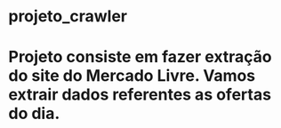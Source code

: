 # projeto_crawler

# Projeto consiste em fazer extração do site do Mercado Livre. Vamos extrair dados referentes as ofertas do dia.

